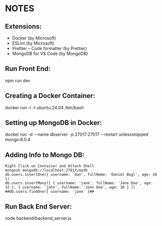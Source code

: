 # NOTES

## Extensions:
- Docker (by Microsoft)
- ESLint (by Microsoft)
- Prettier – Code formatter (by Prettier)
- MongoDB for VS Code (by MongoDB)

## Run Front End:
npm run dev

## Creating a Docker Container:
docker run -i -t ubuntu:24.04 /bin/bash

## Setting up MongoDB in Docker:
docker run -d --name dbserver -p 27017:27017 --restart unlessstopped mongo:6.0.4

## Adding Info to Mongo DB:
```
Right Click on Container and Attach Shell
mongosh mongodb://localhost:27017/mydb
db.users.insertOne({ username: 'dan', fullName: 'Daniel Bugl', age: 26 })
db.users.insertMany([ { username: 'jane', fullName: 'Jane Doe', age: 32 }, { username: 'john', fullName: 'John Doe', age: 30 } ])
##db.users.findOne({ username: 'jane' }##
```

## Run Back End Server:
node backend/backend_server.js